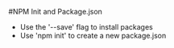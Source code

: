 #NPM Init and Package.json

* Use the '--save' flag to install packages
* Use 'npm init' to create a new package.json
